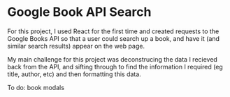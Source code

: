 # Google Book API Search

For this project, I used React for the first time and created requests to the Google Books API so that a user could search up a book, and have it (and similar search results) appear on the web page. 

My main challenge for this project was deconstrucing the data I recieved back from the API, and sifting through to find the information I required (eg title, author, etc) and then formatting this data. 

To do: book modals
